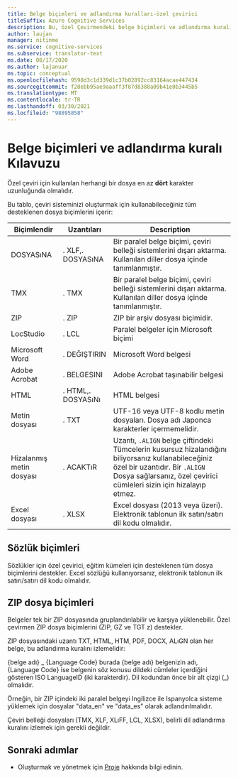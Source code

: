 ```yaml
---
title: Belge biçimleri ve adlandırma kuralları-özel çevirici
titleSuffix: Azure Cognitive Services
description: Bu, özel Çevirmendeki belge biçimleri ve adlandırma kuralı kılavuzudur. Bu kavram, belge adlarının daha iyi yönetilmesine ve adlandırma çakışmalarını önlemenize yardımcı olur.
author: laujan
manager: nitinme
ms.service: cognitive-services
ms.subservice: translator-text
ms.date: 08/17/2020
ms.author: lajanuar
ms.topic: conceptual
ms.openlocfilehash: 9598d3c1d339d1c37b02892cc83164acae447434
ms.sourcegitcommit: f28ebb95ae9aaaff3f87d8388a09b41e0b3445b5
ms.translationtype: MT
ms.contentlocale: tr-TR
ms.lasthandoff: 03/30/2021
ms.locfileid: "98895858"
---
```

# <a name="document-formats-and-naming-convention-guidance"></a>Belge biçimleri ve adlandırma kuralı Kılavuzu

Özel çeviri için kullanılan herhangi bir dosya en az **dört** karakter uzunluğunda olmalıdır.

Bu tablo, çeviri sisteminizi oluşturmak için kullanabileceğiniz tüm desteklenen dosya biçimlerini içerir:

| Biçimlendir            | Uzantıları   | Description                                                                                                                                                                                                                                                                    |
|-------------------|--------------|--------------------------------------------------------------------------------------------------------------------------------------------------------------------------------------------------------------------------------------------------------------------------------|
| DOSYASıNA             | . XLF,. DOSYASıNA | Bir paralel belge biçimi, çeviri belleği sistemlerini dışarı aktarma. Kullanılan diller dosya içinde tanımlanmıştır.                                                                                                                                                              |
| TMX               | . TMX         | Bir paralel belge biçimi, çeviri belleği sistemlerini dışarı aktarma. Kullanılan diller dosya içinde tanımlanmıştır.                                                                                                                                                              |
| ZIP               | . ZIP         | ZIP bir arşiv dosyası biçimidir.                                                                                                                                                                                                        |
| LocStudio         | . LCL         | Paralel belgeler için Microsoft biçimi                                                                                                                                                                                                                                      |
| Microsoft Word    | . DEĞIŞTIRIN        | Microsoft Word belgesi                                                                                                                                                                                                                                                        |
| Adobe Acrobat     | . BELGESINI         | Adobe Acrobat taşınabilir belgesi                                                                                                                                                                                                                                                |
| HTML              | . HTML,. DOSYASıNı  | HTML belgesi                                                                                                                                                                                                                                                                  |
| Metin dosyası         | . TXT         | UTF-16 veya UTF-8 kodlu metin dosyaları. Dosya adı Japonca karakterler içermemelidir.                                                                                                                                                                                        |
| Hizalanmış metin dosyası | . ACAKTıR       | Uzantı, `.ALIGN` belge çiftindeki Tümcelerin kusursuz hizalandığını biliyorsanız kullanabileceğiniz özel bir uzantıdır. Bir `.ALIGN` Dosya sağlarsanız, özel çevirici cümleleri sizin için hizalayıp etmez. |
| Excel dosyası        | . XLSX        | Excel dosyası (2013 veya üzeri). Elektronik tablonun ilk satırı/satırı dil kodu olmalıdır.                                                                                                                                                                                                                                                      |

## <a name="dictionary-formats"></a>Sözlük biçimleri

Sözlükler için özel çevirici, eğitim kümeleri için desteklenen tüm dosya biçimlerini destekler. Excel sözlüğü kullanıyorsanız, elektronik tablonun ilk satırı/satırı dil kodu olmalıdır.

## <a name="zip-file-formats"></a>ZIP dosya biçimleri

Belgeler tek bir ZIP dosyasında gruplandırılabilir ve karşıya yüklenebilir. Özel çevirmen ZIP dosya biçimlerini (ZIP, GZ ve TGT z) destekler.

ZIP dosyasındaki uzantı TXT, HTML, HTM, PDF, DOCX, ALıGN olan her belge, bu adlandırma kuralını izlemelidir:

{belge adı} \_ {Language Code} burada {belge adı} belgenizin adı, {Language Code} ise belgenin söz konusu dildeki cümleler içerdiğini gösteren ISO LanguageID (iki karakterdir). Dil kodundan önce bir alt çizgi (_) olmalıdır.

Örneğin, bir ZIP içindeki iki paralel belgeyi Ingilizce ile Ispanyolca sisteme yüklemek için dosyalar "data_en" ve "data_es" olarak adlandırılmalıdır.

Çeviri belleği dosyaları (TMX, XLF, XLıFF, LCL, XLSX), belirli dil adlandırma kuralını izlemek için gerekli değildir.  

## <a name="next-steps"></a>Sonraki adımlar

- Oluşturmak ve yönetmek için [Proje](workspace-and-project.md#what-is-a-custom-translator-project) hakkında bilgi edinin.
